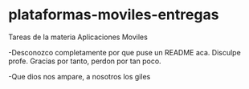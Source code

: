 # plataformas-moviles-entregas

Tareas de la materia Aplicaciones Moviles

-Desconozco completamente por que puse un README aca. Disculpe profe. Gracias por tanto, perdon por tan poco.

-Que dios nos ampare, a nosotros los giles 
